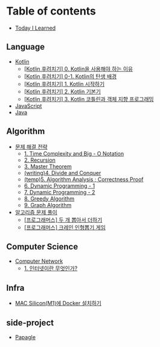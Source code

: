 # Table of contents

* [Today I Learned](README.md)

## Language

* [Kotlin](language/untitled/README.md)
  * [\[Kotlin 후려치기\] 0. Kotlin을 사용해야 하는 이유](language/untitled/kotlin-1.-kotlin.md)
  * [\[Kotlin 후려치기\] 0-1. Kotlin의 탄생 배경](language/untitled/kotlin-1-1.-kotlin.md)
  * [\[Kotlin 후려치기\] 1. Kotlin 시작하기](language/untitled/kotlin-1.-kotlin-1.md)
  * [\[Kotlin 후려치기\] 2. Kotlin 기본기](language/untitled/kotlin-2.-kotlin.md)
  * [\[Kotlin 후려치기\] 3. Kotlin 코틀린과 객체 지향 프로그래밍](language/untitled/kotlin-3.-kotlin.md)
* [JavaScript](language/javascript.md)
* [Java](language/java.md)

## Algorithm

* [문제 해결 전략](algorithm/undefined/README.md)
  * [1. Time Complexity and Big - O Notation](algorithm/undefined/time-complexity-and-big-o-notation.md)
  * [2. Recursion](algorithm/undefined/2.-recursion.md)
  * [3. Master Theorem](algorithm/undefined/1-1.-master-theorem.md)
  * [\(writing\)4. Divide and Conquer](algorithm/undefined/3.-divide-and-conquer.md)
  * [\(temp\)5. Algorithm Analysis ; Correctness Proof](algorithm/undefined/temp-5.-algorithm-analysis-correctness-proof.md)
  * [6. Dynamic Programming - 1](algorithm/undefined/6.-dynamic-programming-1.md)
  * [7. Dynamic Programming - 2](algorithm/undefined/7.-dynamic-programming-2.md)
  * [8. Greedy Algorithm](algorithm/undefined/8.-greedy-algorithm.md)
  * [9. Graph Algorithm](algorithm/undefined/9.-graph-algorithm.md)
* [알고리즘 문제 풀이](algorithm/undefined-1/README.md)
  * [\[프로그래머스\] 두 개 뽑아서 더하기](algorithm/undefined-1/undefined.md)
  * [\[프로그래머스\] 크레인 인형뽑기 게임](algorithm/undefined-1/undefined-1.md)

## Computer Science

* [Computer Network](computer-science/untitled/README.md)
  * [1. 인터넷이란 무엇인가?](computer-science/untitled/1..md)

## Infra

* [MAC Silicon\(M1\)에 Docker 설치하기](infra/mac-silicon-m1-docker.md)

## side-project

* [Papagle](side-project/papagle.md)


